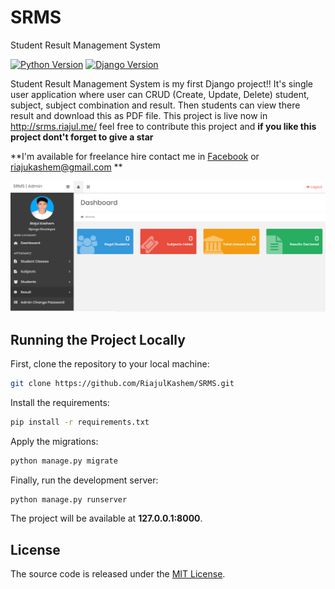 # SRMS
Student Result Management System

[![Python Version](https://img.shields.io/badge/Python-3.7.1-brightgreen.svg)](https://python.org)
[![Django Version](https://img.shields.io/badge/Django-2.1-green.svg)](https://djangoproject.com)

Student Result Management System is my first Django project!! It's single user application where user can CRUD (Create, Update, Delete) student, subject, subject combination and result. Then students can view there result and download this as PDF file. This project is live now in http://srms.riajul.me/ feel free to contribute this project and **if you like this project dont't forget to give a star** 

**I'm available for freelance hire contact me in [Facebook](https://web.facebook.com/riajul.kashem/) or riajukashem@gmail.com **

![Dashboard](Screenshots/dashboard.png "SRMS Dashboard")

## Running the Project Locally

First, clone the repository to your local machine:

```bash
git clone https://github.com/RiajulKashem/SRMS.git
```

Install the requirements:

```bash
pip install -r requirements.txt
```

Apply the migrations:

```bash
python manage.py migrate
```

Finally, run the development server:

```bash
python manage.py runserver
```

The project will be available at **127.0.0.1:8000**.

## License

The source code is released under the [MIT License](https://github.com/RiajulKashem/SRMS/blob/master/LICENSE).
